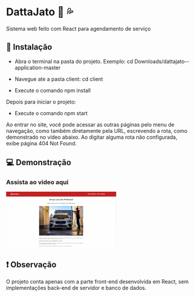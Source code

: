 # DattaJato :car: :sweat_drops:
Sistema web feito com React para agendamento de serviço

## :rocket: Instalação

- Abra o terminal na pasta do projeto. 
Exemplo: cd Downloads/dattajato--application-master

- Navegue ate a pasta client: cd client

- Execute o comando npm install

Depois para iniciar o projeto:
- Execute o comando npm start


Ao entrar no site, você pode acessar as outras páginas pelo menu de navegação, como também diretamente pela URL, escrevendo a rota, como demonstrado no vídeo abaixo.
Ao digitar alguma rota não configurada, exibe página 404 Not Found.


## :computer: Demonstração 

### Assista ao video aqui
[![Assista ao video aqui](https://github.com/Lais2Barreto/dattajato-application/blob/master/website.gif)](https://youtu.be/rKwk5UIDClE)

## :exclamation: Observação
O projeto conta apenas com a parte front-end desenvolvida em React, sem implementações back-end de servidor e banco de dados.

